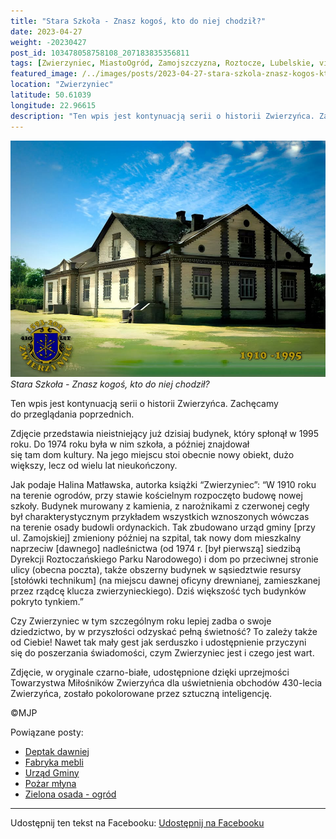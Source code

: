 ```yaml
---
title: "Stara Szkoła - Znasz kogoś, kto do niej chodził?"
date: 2023-04-27
weight: -20230427
post_id: 103478058758108_207183835356811
tags: [Zwierzyniec, MiastoOgród, Zamojszczyzna, Roztocze, Lubelskie, villarestituta, turystyka, dziedzictwo, zabytki, krajobrazy]
featured_image: /../images/posts/2023-04-27-stara-szkola-znasz-kogos-kto-do-niej-chodzil.jpg
location: "Zwierzyniec"
latitude: 50.61039
longitude: 22.96615
description: "Ten wpis jest kontynuacją serii o historii Zwierzyńca. Zachęcamy do przeglądania poprzednich...."
---
```


![Stara Szkoła - Znasz kogoś, kto do niej chodził?](/images/posts/2023-04-27-stara-szkola-znasz-kogos-kto-do-niej-chodzil.jpg)
*Stara Szkoła - Znasz kogoś, kto do niej chodził?*

Ten wpis jest kontynuacją serii o historii Zwierzyńca. Zachęcamy do przeglądania poprzednich.

Zdjęcie przedstawia nieistniejący już dzisiaj budynek, który spłonął w 1995 roku. Do 1974 roku była w nim szkoła, a później znajdował się tam dom kultury.
Na jego miejscu stoi obecnie nowy obiekt, dużo większy, lecz od wielu lat nieukończony.

Jak podaje Halina Matławska, autorka książki “Zwierzyniec”:
“W 1910 roku na terenie ogrodów, przy stawie kościelnym rozpoczęto budowę nowej szkoły. Budynek murowany z kamienia, z narożnikami z czerwonej cegły był charakterystycznym przykładem wszystkich wznoszonych wówczas na terenie osady budowli ordynackich. Tak zbudowano urząd gminy [przy ul. Zamojskiej] zmieniony później na szpital, tak nowy dom mieszkalny naprzeciw [dawnego] nadleśnictwa (od 1974 r. [był pierwszą] siedzibą Dyrekcji Roztoczańskiego Parku Narodowego) i dom po przeciwnej stronie ulicy (obecna poczta), także obszerny budynek w sąsiedztwie resursy [stołówki technikum] (na miejscu dawnej oficyny drewnianej, zamieszkanej przez rządcę klucza zwierzynieckiego). Dziś większość tych budynków pokryto tynkiem.”

Czy Zwierzyniec w tym szczególnym roku lepiej zadba o swoje dziedzictwo, by w przyszłości odzyskać pełną świetność?
To zależy także od Ciebie!
Nawet tak mały gest jak serduszko i udostępnienie przyczyni się do poszerzania świadomości, czym Zwierzyniec jest i czego jest wart.

Zdjęcie, w oryginale czarno-białe, udostępnione dzięki uprzejmości Towarzystwa Miłośników Zwierzyńca dla uświetnienia obchodów 430-lecia Zwierzyńca, zostało pokolorowane przez sztuczną inteligencję.



©MJP

Powiązane posty:
- [Deptak dawniej](/posts/deptak-dawniej)
- [Fabryka mebli](/posts/fabryka-mebli)
- [Urząd Gminy](/posts/urzad-gminy)
- [Pożar młyna](/posts/pozar-mlyna)
- [Zielona osada - ogród](/posts/zielona-osada-ogrod)


---

Udostępnij ten tekst na Facebooku:
[Udostępnij na Facebooku](https://www.facebook.com/sharer/sharer.php?u=https://stowarzyszeniewachniewskiej.pl/posts/stara-szkola-znasz-kogos-kto-do-niej-chodzil)

<script type="application/ld+json">
{
  "@context": "https://schema.org",
  "@type": "BlogPosting",
  "headline": "Stara Szkoła - Znasz kogoś, kto do niej chodził?",
  "datePublished": "2023-04-27",
  "dateModified": "2023-04-27",
  "author": {
    "@type": "Person",
    "name": "Michał Jan Patyk"
  },
  "publisher": {
    "@type": "Organization",
    "name": "Stowarzyszenie im. Aleksandry Wachniewskiej",
    "logo": {
      "@type": "ImageObject",
      "url": "https://stowarzyszeniewachniewskiej.pl/images/logo/logo.svg"
    }
  },
  "mainEntityOfPage": {
    "@type": "WebPage",
    "@id": "https://stowarzyszeniewachniewskiej.pl/posts/stara-szkola-znasz-kogos-kto-do-niej-chodzil"
  },
  "image": {
    "@type": "ImageObject",
    "url": "https://stowarzyszeniewachniewskiej.pl//images/posts/2023-04-27-stara-szkola-znasz-kogos-kto-do-niej-chodzil.jpg"
  },
  "articleSection": "Dziedzictwo Kulturowe i Zabytki",
  "keywords": "[Zwierzyniec, MiastoOgród, Zamojszczyzna, Roztocze, Lubelskie, villarestituta, turystyka, dziedzictwo, zabytki, krajobrazy]",
  "wordCount": 214,
  "articleBody": "Ten wpis jest kontynuacją serii o historii Zwierzyńca. Zachęcamy do przeglądania poprzednich.\n\nZdjęcie przedstawia nieistniejący już dzisiaj budynek, który spłonął w 1995 roku. Do 1974 roku była w nim szkoła, a później znajdował się tam dom kultury.\nNa jego miejscu stoi obecnie nowy obiekt, dużo większy, lecz od wielu lat nieukończony.\n\nJak podaje Halina Matławska, autorka książki “Zwierzyniec”:\n“W 1910 roku na terenie ogrodów, przy stawie kościelnym rozpoczęto budowę nowej szkoły. Budynek murowany z kamienia, z narożnikami z czerwonej cegły był charakterystycznym przykładem wszystkich wznoszonych wówczas na terenie osady budowli ordynackich. Tak zbudowano urząd gminy [przy ul. Zamojskiej] zmieniony później na szpital, tak nowy dom mieszkalny naprzeciw [dawnego] nadleśnictwa (od 1974 r. [był pierwszą] siedzibą Dyrekcji Roztoczańskiego Parku Narodowego) i dom po przeciwnej stronie ulicy (obecna poczta), także obszerny budynek w sąsiedztwie resursy [stołówki technikum] (na miejscu dawnej oficyny drewnianej, zamieszkanej przez rządcę klucza zwierzynieckiego). Dziś większość tych budynków pokryto tynkiem.”\n\nCzy Zwierzyniec w tym szczególnym roku lepiej zadba o swoje dziedzictwo, by w przyszłości odzyskać pełną świetność?\nTo zależy także od Ciebie!\nNawet tak mały gest jak serduszko i udostępnienie przyczyni się do poszerzania świadomości, czym Zwierzyniec jest i czego jest wart.\n\nZdjęcie, w oryginale czarno-białe, udostępnione dzięki uprzejmości Towarzystwa Miłośników Zwierzyńca dla uświetnienia obchodów 430-lecia Zwierzyńca, zostało pokolorowane przez sztuczną inteligencję.\n\n\n\n©MJP",
  "description": "Ten wpis jest kontynuacją serii o historii Zwierzyńca. Zachęcamy do przeglądania poprzednich....",
  "copyrightHolder": {
    "@type": "Person",
    "name": "Michał Jan Patyk"
  }
}
</script>
<script type="application/ld+json">
{
  "@context": "https://schema.org",
  "@type": "BreadcrumbList",
  "itemListElement": [
    {
      "@type": "ListItem",
      "position": 1,
      "name": "Home",
      "item": "https://stowarzyszeniewachniewskiej.pl"
    },
    {
      "@type": "ListItem",
      "position": 2,
      "name": "posts",
      "item": "https://stowarzyszeniewachniewskiej.pl/posts"
    },
    {
      "@type": "ListItem",
      "position": 3,
      "name": "Stara Szkoła - Znasz kogoś, kto do niej chodził?",
      "item": "https://stowarzyszeniewachniewskiej.pl/posts/stara-szkola-znasz-kogos-kto-do-niej-chodzil"
    }
  ]
}
</script>
